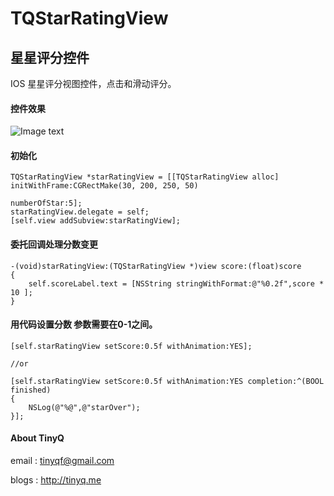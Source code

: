 TQStarRatingView
================

## 星星评分控件

IOS 星星评分视图控件，点击和滑动评分。

#### 控件效果

![Image text](http://github.com/TinyQ/TQStarRatingView/raw/master/READMEIMAGE/TQStarRatingView.gif)

#### 初始化

    TQStarRatingView *starRatingView = [[TQStarRatingView alloc] initWithFrame:CGRectMake(30, 200, 250, 50)
                                                                  numberOfStar:5];
    starRatingView.delegate = self;
    [self.view addSubview:starRatingView];
    
#### 委托回调处理分数变更
    
    -(void)starRatingView:(TQStarRatingView *)view score:(float)score
    {
      	self.scoreLabel.text = [NSString stringWithFormat:@"%0.2f",score * 10 ];
    }
    
#### 用代码设置分数 参数需要在0-1之间。

    [self.starRatingView setScore:0.5f withAnimation:YES];
    
    //or
    
    [self.starRatingView setScore:0.5f withAnimation:YES completion:^(BOOL finished)
    {
        NSLog(@"%@",@"starOver");
    }];
    
####  About TinyQ

 email : <tinyqf@gmail.com>
 
 blogs : <http://tinyq.me>
 
 